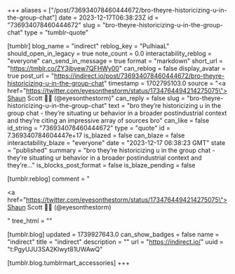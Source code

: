 +++
aliases = ["/post/736934078460444672/bro-theyre-historicizing-u-in-the-group-chat"]
date = 2023-12-17T06:38:23Z
id = "736934078460444672"
slug = "bro-theyre-historicizing-u-in-the-group-chat"
type = "tumblr-quote"

[tumblr]
blog_name = "indirect"
reblog_key = "PulhiaaL"
should_open_in_legacy = true
note_count = 0.0
interactability_reblog = "everyone"
can_send_in_message = true
format = "markdown"
short_url = "https://tmblr.co/ZY3jbyew7QFHWy00"
can_reblog = false
display_avatar = true
post_url = "https://indirect.io/post/736934078460444672/bro-theyre-historicizing-u-in-the-group-chat"
timestamp = 1702795103.0
source = "<a href=\"https://twitter.com/eyesonthestorm/status/1734764494214275075\">Shaun Scott 🌹🤝 (@eyesonthestorm)</a>"
can_reply = false
slug = "bro-theyre-historicizing-u-in-the-group-chat"
text = "bro they’re historicizing u in the group chat - they’re situating ur behavior in a broader postindustrial context and they’re citing an impressive array of sources bro"
can_like = false
id_string = "736934078460444672"
type = "quote"
id = 7.369340784604447e+17
is_blazed = false
can_blaze = false
interactability_blaze = "everyone"
date = "2023-12-17 06:38:23 GMT"
state = "published"
summary = "bro they’re historicizing u in the group chat - they’re situating ur behavior in a broader postindustrial context and they’re..."
is_blocks_post_format = false
is_blaze_pending = false

[tumblr.reblog]
comment = "<p><a href=\"https://twitter.com/eyesonthestorm/status/1734764494214275075\">Shaun Scott 🌹🤝 (@eyesonthestorm)</a></p>"
tree_html = ""

[tumblr.blog]
updated = 1739927643.0
can_show_badges = false
name = "indirect"
title = "indirect"
description = ""
url = "https://indirect.io/"
uuid = "t:PgyUJU3SA2Klwyt81UWAwQ"

[tumblr.blog.tumblrmart_accessories]
+++
